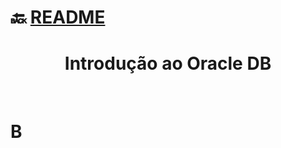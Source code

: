 # :back: [README](../../../README.md#databases)

<h1 align="center">
    Introdução ao Oracle DB
</h1> 

<br>

# B